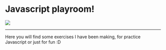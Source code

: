 # Javascript playroom!

<img src="https://upload.wikimedia.org/wikipedia/commons/thumb/d/d4/Javascript-shield.svg/595px-Javascript-shield.svg.png" style="max-width:400px;">

<hr>

<p> Here you will find some exercises I have been making, for practice Javascript or just for fun :D </p>